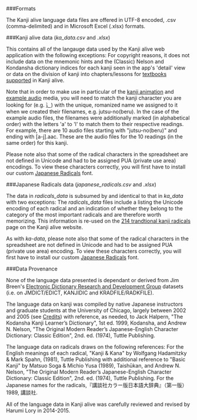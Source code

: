 ###Formats

The Kanji alive language data files are offered in UTF-8 encoded, .csv (comma-delimited) and in Microsoft Excel (.xlsx) formats. 

###Kanji alive data (_ka_data.csv_ and _.xlsx_)

This contains all of the langauge data used by the Kanji alive web application with the following exceptions: For copyright reasons, it does not include data on the mnemonic hints and the (Classic) Nelson and Kondansha dictionary indices for each kanji seen in the app's 'detail' view or data on the division of kanji into chapters/lessons for [textbooks supported](http://kanjialive.com/supported-textbooks/) in Kanji alive.

Note that in order to make use in particular of the [kanji animation](https://github.com/kintopp/Kanji-alive/tree/master/kanji-animations) and [example audio](https://github.com/kintopp/Kanji-alive/tree/master/examples-audio) media, you will need to match the kanji character you are looking for (e.g. ⻌) with the unique, romanized name we assigned to it when we created their filenames, e.g. jutsu-no(beru). In the case of the example audio files, the filenames were additionally marked (in alphabetical order) with the letters 'a' to 'l' to match them to their respective readings. For example, there are 10 audio files starting with "jutsu-no(beru)" and ending with [a-j].aac. These are the audio files for the 10 readings (in the same order) for this kanji.

Please note also that some of the radical characters in the spreadsheet are not defined in Unicode and had to be assigned PUA (private use area) encodings. To view these characters correctly, you will first have to install our custom [Japanese Radicals](https://github.com/kintopp/Kanji-alive/tree/master/radicals-font) font. 

###Japanese Radicals data (_japanese_radicals.csv_ and _.xlsx_)

The data in _radicals_data_ is subsumed by and identical to that in _ka_data_ with two exceptions: The _radicals_data_ files include a listing the Unicode encoding of each radical and an indication of whether they belong to the category of the most important radicals and are therefore worth memorizing. This information is re-used on the [214 trandtional kanji radicals](http://kanjialive.com/214-traditional-kanji-radicals/) page on the Kanji alive website. 

As with _ka-data_, please note also that some of the radical characters in the spreadsheet are not defined in Unicode and had to be assigned PUA (private use area) encoding. To view these characters correctly, you will first have to install our custom [Japanese Radicals](https://github.com/kintopp/Kanji-alive/tree/master/radicals-font) font. 

###Data Provenance

None of the language data presented is dependant or derived from Jim Breen's [Electronic Dictionary Research and Development Group](http://www.edrdg.org) datasets (i.e. on JMDICT/EDICT, KANJIDIC and KRADFILE/RADKFILE). 

The language data on kanji was compiled by native Japanese instructors and graduate students at the University of Chicago, largely between 2002 and 2005 (see [Credits](http://kanjialive.com/credits/)) with reference, as needed, to Jack Halpern, "The Kodansha Kanji Learner’s Dictionary", 1st ed. 1999, Kodansha, and Andrew N. Nelson, "The Original Modern Reader’s Japanese-English Character Dictionary: Classic Edition", 2nd. ed. (1974), Tuttle Publishing. 

The language data on radicals draws on the following references: For the English meanings of each radical, "Kanji & Kana" by Wolfgang Hadamitzky & Mark Spahn, (1981), Tuttle Publishing with additional reference to "Basic Kanji" by Matsuo Soga & Michio Yusa (1989), Taishūkan, and Andrew N. Nelson, "The Original Modern Reader’s Japanese-English Character Dictionary: Classic Edition", 2nd. ed. (1974), Tuttle Publishing. For the Japanese names for the radicals,『講談社カラー版日本語大辞典』（第一版）1989, 講談社.

All of the language data in Kanji alive was carefully reviewed and revised by Harumi Lory in 2014-2015.
